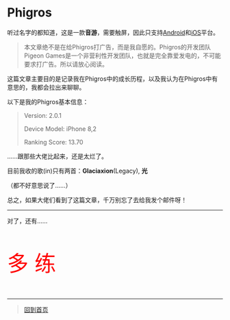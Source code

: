 # Phigros

听过名字的都知道，这是一款**音游**，需要触屏，因此只支持[Android](https://www.taptap.com/app/165287)和[iOS](https://apps.apple.com/cn/app/id1454809109)平台。

> 本文章绝不是在给Phigros打广告，而是我自愿的。Phigros的开发团队Pigeon Games是一个非营利性开发团队，也就是完全靠爱发电的，不可能要求打广告。所以请放心阅读。

这篇文章主要目的是记录我在Phigros中的成长历程，以及我认为在Phigros中有意思的，我都会拉出来聊聊。

以下是我的Phigros基本信息：

> Version: 2.0.1
>
> Device Model: iPhone 8,2
>
> Ranking Score: 13.70

……跟那些大佬比起来，还是太烂了。

目前我收的歌(in)只有两首：**Glaciaxion**(Legacy), **光**

（都不好意思说了……）

总之，如果大佬们看到了这篇文章，千万别忘了去给我发个邮件呀！

---

对了，还有……

<p style="color:red;font-size:50">多 练</p>

---

>  [回到首页](../README.md) 